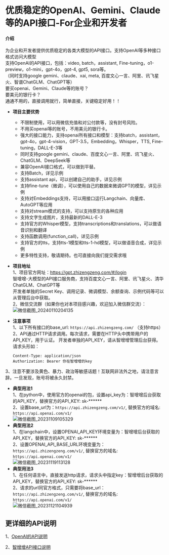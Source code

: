 # 优质稳定的OpenAI、Gemini、Claude等的API接口-For企业和开发者

#### 介绍
为企业和开发者提供优质稳定的各类大模型的API接口。支持OpenAI等多种接口格式访问大模型          
支持OpenAI的API接口，包括：video, batch，assistant, Fine-tuning，o1-preview，o1-mini，gpt-4o，gpt-4, gpt5, sora等。 <br>
（同时支持google gemini、claude、xai, meta, 百度文心一言、阿里、讯飞星火、智谱ChatGLM、ChatGPT等）<br>
要买openai、Gemini、Claude等的账号？      
要美元的银行卡？        
通通不用的，直接调用就行，简单直接，关键稳定好用！！          

- **项目主要优势**  
  * 不限制使用，可以用微信充值和对公付款等，没有封号风险。
  * 不用买openai等的账号，不用美元的银行卡。  
  * 强大的接口能力，支持openai所有接口和模型：支持batch，assistant，gpt-4o，gpt-4-vision，GPT-3.5，Embedding，Whisper，TTS, Fine-tuning，DALL-E-3等
  * 同时支持google gemini、claude、百度文心一言、阿里、讯飞星火、ChatGLM、DeepSeek等      
  * 兼容OpenAI接口格式，可以做到平替。
  * 支持Batch，详见示例
  * 支持assistant api，可以创建自己的助手，详见示例
  * 支持fine-tune（微调），可以使用自己的数据来微调GPT的模型，详见示例
  * 支持对Embeddings支持，可以用接口运行Langchain、向量库、AutoGPT等应用  
  * 支持对stream模式的支持，可以支持原生的各种应用   
  * 支持文字生成图片，支持最新的DALL-E-3   
  * 支持官方的Whisper模型，支持transcriptions和translations，可以做语音识别和翻译   
  * 支持函数调用(function_call)，详见示例
  * 支持官方的tts，支持tts-1模型和tts-1-hd模型，可以做语音合成，详见示例 
  * 更多特性支持，敬请期待。也可直接向我们提交需求哦  

- **项目地址**   
1、项目官方网址：https://gpt.zhizengzeng.com/#/login   
   智增增-大模型的API接口服务商，支持百度文心一言、阿里、讯飞星火、清华ChatGLM、ChatGPT等   
   开发者单独的Secret Key、调用记录、微调模型、余额查询、示例代码等可以从管理后台中获取。        
2、微信交流群（如果你也对本项目感兴趣，欢迎加入微信群交流）：    
![微信截图_20240110204135](https://github.com/xing61/xiaoyi-robot/assets/38256442/bff4db4d-9cf4-42d6-8422-a1177d2d0219)



 
- **注意事项**   
1、以下所有接口的base_url: `https://api.zhizengzeng.com/` （支持https）<br>
2、API通过HTTP请求调用。每次请求，需要在HTTP头中携带用户的API_KEY，用于认证。 开发者单独的API_KEY，请从智增增管理后台获得。 
   请求头形如：  
   ```
   Content-Type: application/json
   Authorization: Bearer 你在智增增的key
   ```
3、注意不要涉及黄色、暴力、政治等敏感话题！互联网非法外之地，请注意言辞。一旦发现，账号将被永久封禁。      

- **典型用法1**    
1、在python中，使用官方的openai的包，设置api_key为：智增增后台获取的API_KEY，替换官方的API_KEY: sk-****** <br>
2、设置base_url为：`https://api.zhizengzeng.com/v1/`,  替换官方的域名:  `https://api.openai.com/v1/` <br>
![微信截图_20231109105329](https://github.com/xing61/xiaoyi-robot/assets/38256442/bfb8cbb5-c600-49eb-92eb-96c014ec3e37)
- **典型用法2**    
1、在langchain中，设置OPENAI_API_KEY环境变量为：智增增后台获取的API_KEY，替换官方的API_KEY: sk-****** <br>
2、设置OPENAI_API_BASE_URL环境变量为：`https://api.zhizengzeng.com/v1/`,  替换官方的域名:  `https://api.openai.com/v1/` <br>
![微信截图_20231119113128](https://github.com/xing61/xiaoyi-robot/assets/38256442/ce744bb8-a49d-4230-a07d-38235441b96a)
- **典型用法3**    
1、在任何语言中，直接发送http请求，请求头中指定key：智增增后台获取的API_KEY，替换官方的API_KEY: sk-****** <br>
2、请求的url同官方格式，只需要将base_url：`https://api.zhizengzeng.com/v1/`,  替换官方的域名:  `https://api.openai.com/v1/` <br>
![微信截图_20231121104939](https://github.com/xing61/xiaoyi-robot/assets/38256442/b57cc6bc-8f76-44bb-965e-3cc99be9f3fa)


## 更详细的API说明 ## 
1、[OpenAI的API说明](https://github.com/xing61/xiaoyi-robot/blob/main/openai%E6%8E%A5%E5%8F%A3%E8%AF%B4%E6%98%8E.md)<br>

2、[智增增API接口说明](https://github.com/xing61/xiaoyi-robot/blob/main/%E6%99%BA%E5%A2%9E%E5%A2%9EAPI%E6%8E%A5%E5%8F%A3.md)<br>

